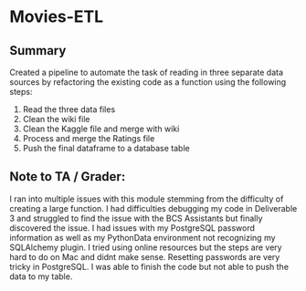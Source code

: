 # Movies-ETL

## Summary
Created a pipeline to automate the task of reading in three separate data sources by refactoring the existing code as a function using the following steps:
1. Read the three data files
2. Clean the wiki file
3. Clean the Kaggle file and merge with wiki
4. Process and merge the Ratings file
5. Push the final dataframe to a database table

## Note to TA / Grader:

I ran into multiple issues with this module stemming from the difficulty of creating a large function. I had difficulties debugging my code in Deliverable 3 and struggled to find the issue with the BCS Assistants but finally discovered the issue. I had issues with my PostgreSQL password information as well as my PythonData environment not recognizing my SQLAlchemy plugin. I tried using online resources but the steps are very hard to do on Mac and didnt make sense. Resetting passwords are very tricky in PostgreSQL. I was able to finish the code but not able to push the data to my table. 

